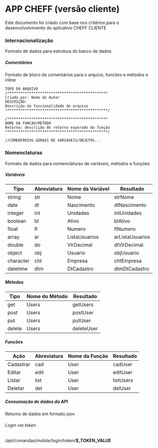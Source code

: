# APP CHEFF (versão cliente)
Este documento foi criado com base nos critérios para o desenvolvolvimento do aplicativo CHEFF CLIENTE

### Internacionalização
Formato de dados para estrutura do banco de dados

##### Comentários
Formato de bloco de comentários para o arquivo, funcões e métodos e inline

```
TOPO DO ARQUIVO
/**********************************************
Criado por: Nome do Autor
DESCRIÇÃO:
Descrição da funcionalidade do arquivo
***********************************************/

/**********************************************
NOME DA FUNCAO/METODO
Retorno: descrição do retorno esperado da função
***********************************************/

//COMENTÁRIOS GERAIS DE VARIÁVEIS/OBJETOS...
```

### Nomenclaturas
Formato de dados para nomenclaturas de variáveis, métodos e funções

##### Variáveis
Tipo | Abreviatura | Nome da Variável | Resultado
------------ | -------------  | -------------  | -------------
string | str | Nome | strNome
date | dt | Nascimento | dtNascimento
integer | int | Unidades | intUnidades
boolean | bl | Ativo | blAtivo
float | fl | Numero | flNumero
array | ar | ListaUsuarios | arListaUsuarios
double | do | VlrDecimal | dlVlrDecimal
object | obj | Usuario | objUsuario
character | cht | Empresa | chtEmpresa
datetime | dtm | DtCadastro | dtmDtCadastro

##### Métodos
Tipo |  Nome do Método | Resultado
------------ | -------------  | -------------
get | Users | getUsers
post | Users | postUser
put | Users | putUser
delete | Users | deleteUser

##### Funções
Ação | Abreviatura | Nome da Função | Resultado
------------ | -------------  | -------------  | -------------
Cadastrar | cad | User | cadUser
Editar | edit | User | editUser
Listar | list | User | listUsers
Deletar | del | User | delUser

##### Consumação de dados da API
Returno de dados em formato json

###### Login via token
/api/comandas/mobile/login/token/**$_TOKEN_VALUE**